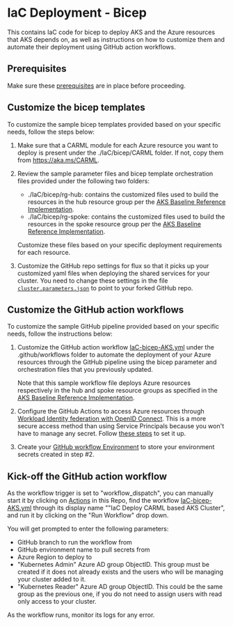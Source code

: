 # IaC Deployment - Bicep

This contains IaC code for bicep to deploy AKS and the Azure resources that AKS depends on, as well as instructions on how to customize them and automate their deployment using GitHub action workflows.

## Prerequisites

Make sure these [prerequisites](./IaC/IaC-prerequisites.md) are in place before proceeding.

## Customize the bicep templates

To customize the sample bicep templates provided based on your specific needs, follow the steps below:

1. Make sure that a CARML module for each Azure resource you want to deploy is present under the ./IaC/bicep/CARML folder. If not, copy them from https://aka.ms/CARML.

2. Review the sample parameter files and bicep template orchestration files provided under the following two folders:

    - ./IaC/bicep/rg-hub: contains the customized files used to build the resources in the hub resource group per the [AKS Baseline Reference Implementation](https://github.com/mspnp/aks-baseline).
    - ./IaC/bicep/rg-spoke: contains the customized files used to build the resources in the spoke resource group per the [AKS Baseline Reference Implementation](https://github.com/mspnp/aks-baseline).

   Customize these files based on your specific deployment requirements for each resource.

3. Customize the GitHub repo settings for flux so that it picks up your customized yaml files when deploying the shared services for your cluster. You need to change these settings in the file [`cluster.parameters.json`](./rg-spoke/cluster.parameters.json) to point to your forked GitHub repo.
    
## Customize the GitHub action workflows
To customize the sample GitHub pipeline provided based on your specific needs, follow the instructions below:

1. Customize the GitHub action workflow [IaC-bicep-AKS.yml](./github/workflows/IaC-bicep-AKS.yml) under the .github/workflows folder to automate the deployment of your Azure resources through the GitHub pipeline using the bicep parameter and orchestration files that you previously updated.

    Note that this sample workflow file deploys Azure resources respectively in the hub and spoke resource groups as specified in the [AKS Baseline Reference Implementation](https://github.com/mspnp/aks-baseline).

2. Configure the GitHub Actions to access Azure resources through [Workload Identity federation with OpenID Connect](https://learn.microsoft.com/azure/developer/github/connect-from-azure?tabs=azure-portal%2Cwindows#use-the-azure-login-action-with-openid-connect). This is a more secure access method than using Service Principals because you won't have to manage any secret. Follow [these steps](./IaC/oidc-federated-credentials.md) to set it up.

3. Create your [GitHub workflow Environment](https://docs.github.com/en/actions/deployment/targeting-different-environments/using-environments-for-deployment?msclkid=62181fb1ab7511ec9be085113913a757#environment-secrets) to store your environment secrets created in step #2.
   
## Kick-off the GitHub action workflow
As the workflow trigger is set to "workflow_dispatch", you can manually start it by clicking on [Actions](https://github.com/Azure/aks-baseline-automation/actions) in this Repo, find the workflow [IaC-bicep-AKS.yml](./.github/workflows/IaC-bicep-AKS.yml) through its display name ""IaC Deploy CARML based AKS Cluster", and run it by clicking on the "Run Workflow" drop down.

You will get prompted to enter the following parameters:
 * GitHub branch to run the workflow from
 * GitHub environment name to pull secrets from
 * Azure Region to deploy to
 * "Kubernetes Admin" Azure AD group ObjectID. This group must be created if it does not already exists and the users who will be managing your cluster added to it.
 * "Kubernetes Reader" Azure AD group ObjectID. This could be the same group as the previous one, if you do not need to assign users with read only access to your cluster.

As the workflow runs, monitor its logs for any error.
